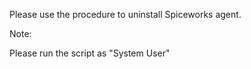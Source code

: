 Please use the procedure to uninstall Spiceworks agent.

Note:

Please run the script as "System User"